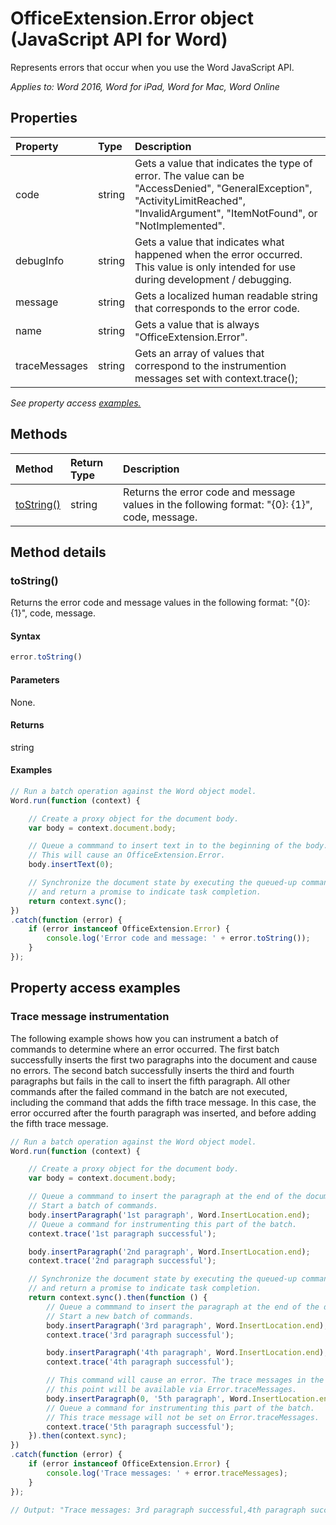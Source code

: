 # OfficeExtension.Error object (JavaScript API for Word)

Represents errors that occur when you use the Word JavaScript API.

_Applies to: Word 2016, Word for iPad, Word for Mac, Word Online_

## Properties
| Property	   | Type	|Description
|:---------------|:--------|:----------|
|code|string|Gets a value that indicates the type of error. The value can be "AccessDenied", "GeneralException", "ActivityLimitReached", "InvalidArgument", "ItemNotFound", or "NotImplemented". <!-- Values come from OfficeExtension.Error and Word.ErrorCodes. -->|
|debugInfo|string|Gets a value that indicates what happened when the error occurred. This value is only intended for use during development / debugging.  |
|message |string| Gets a localized human readable string that corresponds to the error code.|
|name |string| Gets a value that is always "OfficeExtension.Error". |
|traceMessages |string| Gets an array of values that correspond to the instrumention messages set with context.trace(); |

_See property access [examples.](#property-access-examples)_

## Methods

| Method		   | Return Type	|Description|
|:---------------|:--------|:----------|
|[toString()](#tostring)|string|Returns the error code and message values in the following format: "{0}: {1}", code, message.|

## Method details

### toString()
Returns the error code and message values in the following format: "{0}: {1}", code, message.

#### Syntax
```js
error.toString()
```

#### Parameters
None.

#### Returns
string

#### Examples
```js
// Run a batch operation against the Word object model.
Word.run(function (context) {

	// Create a proxy object for the document body.
	var body = context.document.body;

	// Queue a commmand to insert text in to the beginning of the body.
    // This will cause an OfficeExtension.Error.
	body.insertText(0);

	// Synchronize the document state by executing the queued-up commands,
	// and return a promise to indicate task completion.
	return context.sync();
})
.catch(function (error) {
	if (error instanceof OfficeExtension.Error) {
		console.log('Error code and message: ' + error.toString());
	}
});

```

## Property access examples

### Trace message instrumentation

The following example shows how you can instrument a batch of commands to determine where an error occurred. The first batch successfully inserts the first two paragraphs into the document and cause no errors. The second batch successfully inserts the third and fourth paragraphs but fails in the call to insert the fifth paragraph. All other commands after the failed command in the batch are not executed, including the command that adds the fifth trace message. In this case, the error occurred after the fourth paragraph was inserted, and before adding the fifth trace message.

```js
// Run a batch operation against the Word object model.
Word.run(function (context) {

	// Create a proxy object for the document body.
	var body = context.document.body;

	// Queue a commmand to insert the paragraph at the end of the document body.
    // Start a batch of commands.
	body.insertParagraph('1st paragraph', Word.InsertLocation.end);
	// Queue a command for instrumenting this part of the batch.
	context.trace('1st paragraph successful');

	body.insertParagraph('2nd paragraph', Word.InsertLocation.end);
	context.trace('2nd paragraph successful');

	// Synchronize the document state by executing the queued-up commands,
	// and return a promise to indicate task completion.
	return context.sync().then(function () {
		// Queue a commmand to insert the paragraph at the end of the document body.
        // Start a new batch of commands.
		body.insertParagraph('3rd paragraph', Word.InsertLocation.end);
		context.trace('3rd paragraph successful');

		body.insertParagraph('4th paragraph', Word.InsertLocation.end);
		context.trace('4th paragraph successful');

		// This command will cause an error. The trace messages in the queue up to
        // this point will be available via Error.traceMessages.
		body.insertParagraph(0, '5th paragraph', Word.InsertLocation.end);
		// Queue a command for instrumenting this part of the batch.
        // This trace message will not be set on Error.traceMessages.
		context.trace('5th paragraph successful');
	}).then(context.sync);
})
.catch(function (error) {
	if (error instanceof OfficeExtension.Error) {
		console.log('Trace messages: ' + error.traceMessages);
	}
});

// Output: "Trace messages: 3rd paragraph successful,4th paragraph successful"

```
